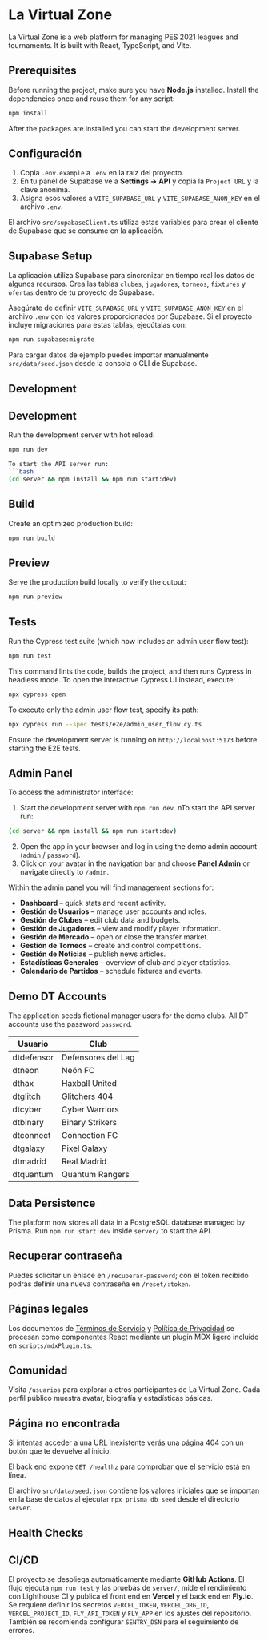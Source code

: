 # La Virtual Zone

La Virtual Zone is a web platform for managing PES 2021 leagues and tournaments. It is built with React, TypeScript, and Vite.

## Prerequisites

Before running the project, make sure you have **Node.js** installed. Install the dependencies once and reuse them for any script:

```bash
npm install
```

After the packages are installed you can start the development server.

## Configuración

1. Copia `.env.example` a `.env` en la raíz del proyecto.
2. En tu panel de Supabase ve a **Settings → API** y copia la `Project URL` y la clave anónima.
3. Asigna esos valores a `VITE_SUPABASE_URL` y `VITE_SUPABASE_ANON_KEY` en el archivo `.env`.


El archivo `src/supabaseClient.ts` utiliza estas variables para crear el cliente de Supabase que se consume en la aplicación.

## Supabase Setup

La aplicación utiliza Supabase para sincronizar en tiempo real los datos de algunos recursos. Crea las tablas `clubes`, `jugadores`, `torneos`, `fixtures` y `ofertas` dentro de tu proyecto de Supabase.

Asegúrate de definir `VITE_SUPABASE_URL` y `VITE_SUPABASE_ANON_KEY` en el archivo `.env` con los valores proporcionados por Supabase. Si el proyecto incluye migraciones para estas tablas, ejecútalas con:

```bash
npm run supabase:migrate
```

Para cargar datos de ejemplo puedes importar manualmente `src/data/seed.json` desde la consola o CLI de Supabase.

## Development

## Development

Run the development server with hot reload:

```bash
npm run dev

To start the API server run:
```bash
(cd server && npm install && npm run start:dev)
```


## Build

Create an optimized production build:

```bash
npm run build
```

## Preview

Serve the production build locally to verify the output:

```bash
npm run preview
```

## Tests

Run the Cypress test suite (which now includes an admin user flow test):

```bash
npm run test
```

This command lints the code, builds the project, and then runs Cypress in
headless mode. To open the interactive Cypress UI instead, execute:

```bash
npx cypress open
```

To execute only the admin user flow test, specify its path:

```bash
npx cypress run --spec tests/e2e/admin_user_flow.cy.ts
```

Ensure the development server is running on `http://localhost:5173` before
starting the E2E tests.

## Admin Panel

To access the administrator interface:

1. Start the development server with `npm run dev`.
nTo start the API server run:
```bash
(cd server && npm install && npm run start:dev)
```

2. Open the app in your browser and log in using the demo admin account (`admin` / `password`).
3. Click on your avatar in the navigation bar and choose **Panel Admin** or navigate directly to `/admin`.

Within the admin panel you will find management sections for:

- **Dashboard** – quick stats and recent activity.
- **Gestión de Usuarios** – manage user accounts and roles.
- **Gestión de Clubes** – edit club data and budgets.
- **Gestión de Jugadores** – view and modify player information.
- **Gestión de Mercado** – open or close the transfer market.
- **Gestión de Torneos** – create and control competitions.
- **Gestión de Noticias** – publish news articles.
- **Estadísticas Generales** – overview of club and player statistics.
- **Calendario de Partidos** – schedule fixtures and events.

## Demo DT Accounts

The application seeds fictional manager users for the demo clubs. All DT accounts use the password `password`.

| Usuario    | Club               |
| ---------- | ------------------ |
| dtdefensor | Defensores del Lag |
| dtneon     | Neón FC            |
| dthax      | Haxball United     |
| dtglitch   | Glitchers 404      |
| dtcyber    | Cyber Warriors     |
| dtbinary   | Binary Strikers    |
| dtconnect  | Connection FC      |
| dtgalaxy   | Pixel Galaxy       |
| dtmadrid   | Real Madrid        |
| dtquantum  | Quantum Rangers    |

## Data Persistence

The platform now stores all data in a PostgreSQL database managed by Prisma. Run `npm run start:dev` inside `server/` to start the API.

## Recuperar contraseña

Puedes solicitar un enlace en `/recuperar-password`; con el token recibido podrás definir una nueva contraseña en `/reset/:token`.

## Páginas legales

Los documentos de [Términos de Servicio](/terminos) y [Política de Privacidad](/privacidad) se procesan como componentes React mediante un plugin MDX ligero incluido en `scripts/mdxPlugin.ts`.

## Comunidad

Visita `/usuarios` para explorar a otros participantes de La Virtual Zone. Cada perfil público muestra avatar, biografía y estadísticas básicas.

## Página no encontrada

Si intentas acceder a una URL inexistente verás una página 404 con un botón que te devuelve al inicio.

El back end expone `GET /healthz` para comprobar que el servicio está en línea.

El archivo `src/data/seed.json` contiene los valores iniciales que se importan en la base de datos al ejecutar `npx prisma db seed` desde el directorio `server`.

## Health Checks

## CI/CD

El proyecto se despliega automáticamente mediante **GitHub Actions**. El flujo ejecuta `npm run test` y las pruebas de `server/`, mide el rendimiento con Lighthouse CI y publica el front end en **Vercel** y el back end en **Fly.io**.
Se requiere definir los secretos `VERCEL_TOKEN`, `VERCEL_ORG_ID`, `VERCEL_PROJECT_ID`, `FLY_API_TOKEN` y `FLY_APP` en los ajustes del repositorio. También se recomienda configurar `SENTRY_DSN` para el seguimiento de errores.

